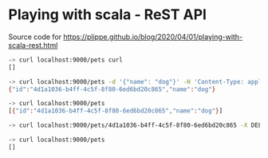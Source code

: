 # Playing with scala - ReST API

Source code for https://plippe.github.io/blog/2020/04/01/playing-with-scala-rest.html

```sh
-> curl localhost:9000/pets curl
[]

-> curl localhost:9000/pets -d '{"name": "dog"}' -H 'Content-Type: application/json'
{"id":"4d1a1036-b4ff-4c5f-8f80-6ed6bd20c865","name":"dog"}

-> curl localhost:9000/pets
[{"id":"4d1a1036-b4ff-4c5f-8f80-6ed6bd20c865","name":"dog"}]

-> curl localhost:9000/pets/4d1a1036-b4ff-4c5f-8f80-6ed6bd20c865 -X DELETE

-> curl localhost:9000/pets
[]
```

